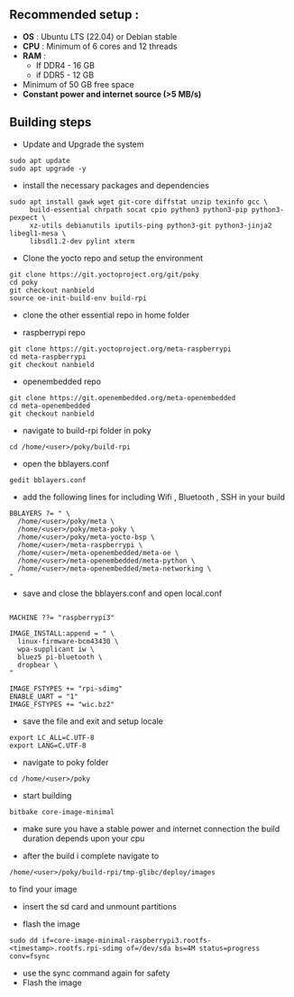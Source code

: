 ## Recommended setup : 

- **OS** : Ubuntu LTS (22.04) or Debian stable 
- **CPU** : Minimum of 6 cores and 12 threads 
- **RAM** : 
	- If DDR4 - 16 GB 
	- if DDR5 - 12 GB 
- Minimum of 50 GB free space 
- **Constant power and internet source (>5 MB/s)**

## Building steps

-  Update and Upgrade the system 
```
sudo apt update 
sudo apt upgrade -y
```

- install the necessary packages and dependencies 
```
sudo apt install gawk wget git-core diffstat unzip texinfo gcc \
     build-essential chrpath socat cpio python3 python3-pip python3-pexpect \
     xz-utils debianutils iputils-ping python3-git python3-jinja2 libegl1-mesa \
     libsdl1.2-dev pylint xterm
```

- Clone the yocto repo  and setup the environment 
```
git clone https://git.yoctoproject.org/git/poky
cd poky
git checkout nanbield
source oe-init-build-env build-rpi
```
- clone the other essential repo in home folder 

- raspberrypi repo
```
git clone https://git.yoctoproject.org/meta-raspberrypi
cd meta-raspberrypi
git checkout nanbield 
```

- openembedded repo
```
git clone https://git.openembedded.org/meta-openembedded
cd meta-openembedded
git checkout nanbield 
```

- navigate to build-rpi folder in poky 
```
cd /home/<user>/poky/build-rpi
```

- open the bblayers.conf
```
gedit bblayers.conf
```

-  add the following lines for including Wifi , Bluetooth , SSH in your build 
```
BBLAYERS ?= " \
  /home/<user>/poky/meta \
  /home/<user>/poky/meta-poky \
  /home/<user>/poky/meta-yocto-bsp \
  /home/<user>/meta-raspberrypi \
  /home/<user>/meta-openembedded/meta-oe \
  /home/<user>/meta-openembedded/meta-python \
  /home/<user>/meta-openembedded/meta-networking \
"
```

- save and close the bblayers.conf and open local.conf
```

MACHINE ??= "raspberrypi3"

IMAGE_INSTALL:append = " \
  linux-firmware-bcm43430 \
  wpa-supplicant iw \
  bluez5 pi-bluetooth \
  dropbear \
"

IMAGE_FSTYPES += "rpi-sdimg"
ENABLE_UART = "1"
IMAGE_FSTYPES += "wic.bz2"

```

- save the file and exit and setup locale 
```
export LC_ALL=C.UTF-8
export LANG=C.UTF-8
```

- navigate to poky folder 
```
cd /home/<user>/poky
```

- start building
```
bitbake core-image-minimal
```

- make sure you have a stable power and internet connection the build duration depends upon your cpu 

- after the build i complete navigate to 
```
/home/<user>/poky/build-rpi/tmp-glibc/deploy/images
```
to find your image 

- insert the sd card and unmount partitions

- flash the image 
```
sudo dd if=core-image-minimal-raspberrypi3.rootfs-<timestamp>.rootfs.rpi-sdimg of=/dev/sda bs=4M status=progress conv=fsync

```
- use the sync command again for safety 
- Flash the image 
